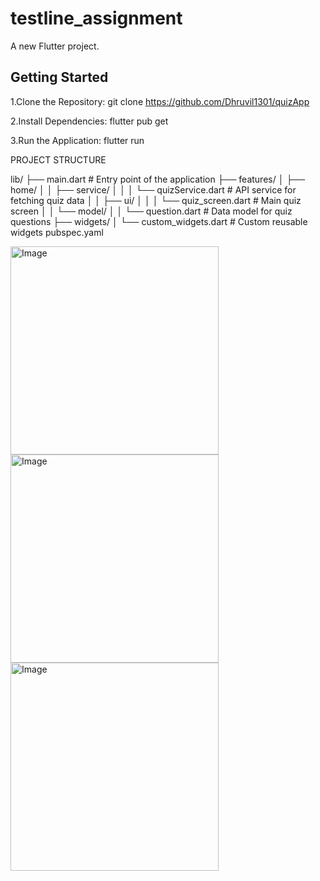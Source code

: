 # testline_assignment

A new Flutter project.

## Getting Started

1.Clone the Repository:
git clone <https://github.com/Dhruvil1301/quizApp>

2.Install Dependencies:
flutter pub get

3.Run the Application:
flutter run

PROJECT STRUCTURE

lib/
├── main.dart            # Entry point of the application
├── features/
│   ├── home/
│   │   ├── service/
│   │   │   └── quizService.dart   # API service for fetching quiz data
│   │   ├── ui/
│   │   │   └── quiz_screen.dart   # Main quiz screen
│   │   └── model/
│   │       └── question.dart      # Data model for quiz questions
├── widgets/
│   └── custom_widgets.dart        # Custom reusable widgets
pubspec.yaml    


<img width="333" alt="Image" src="https://github.com/user-attachments/assets/37ace1f9-3e6a-4065-be79-c9b4877f2ba9" />



<img width="333" alt="Image" src="https://github.com/user-attachments/assets/3c47fdc2-6788-460f-ab24-19ec3811fc52" />



<img width="333" alt="Image" src="https://github.com/user-attachments/assets/7667309c-5f6c-437c-aa7e-9ce1083ef4fc" />
